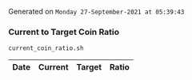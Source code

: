 Generated on `Monday 27-September-2021 at 05:39:43`

### Current to Target Coin Ratio
`current_coin_ratio.sh`

Date|Current|Target|Ratio
---|---|---|---

